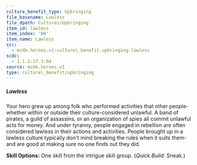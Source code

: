 ```yaml
---
culture_benefit_type: Upbringing
file_basename: Lawless
file_dpath: Cultures/Upbringing
item_id: lawless
item_index: '04'
item_name: Lawless
scc:
  - mcdm.heroes.v1:culture\_benefit.upbringing:lawless
scdc:
  - 1.1.1:17.3:04
source: mcdm.heroes.v1
type: culture\_benefit/upbringing
---
```


##### Lawless

Your hero grew up among folk who performed activities that other people-whether within or outside their culture-considered unlawful. A band of pirates, a guild of assassins, or an organization of spies all commit unlawful acts for money. And under tyranny, people engaged in rebellion are often considered lawless in their actions and activities. People brought up in a lawless culture typically don't mind breaking the rules when it suits them-and are good at making sure no one finds out they did.

**Skill Options:** One skill from the intrigue skill group. (*Quick Build:* Sneak.)
